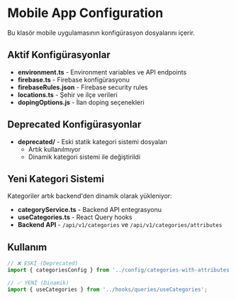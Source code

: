 # Mobile App Configuration

Bu klasör mobile uygulamasının konfigürasyon dosyalarını içerir.

## Aktif Konfigürasyonlar

- **environment.ts** - Environment variables ve API endpoints
- **firebase.ts** - Firebase konfigürasyonu
- **firebaseRules.json** - Firebase security rules
- **locations.ts** - Şehir ve ilçe verileri
- **dopingOptions.js** - İlan doping seçenekleri

## Deprecated Konfigürasyonlar

- **deprecated/** - Eski statik kategori sistemi dosyaları
  - Artık kullanılmıyor
  - Dinamik kategori sistemi ile değiştirildi

## Yeni Kategori Sistemi

Kategoriler artık backend'den dinamik olarak yükleniyor:

- **categoryService.ts** - Backend API entegrasyonu
- **useCategories.ts** - React Query hooks
- **Backend API** - `/api/v1/categories` ve `/api/v1/categories/attributes`

## Kullanım

```typescript
// ❌ ESKİ (Deprecated)
import { categoriesConfig } from '../config/categories-with-attributes';

// ✅ YENİ (Dinamik)
import { useCategories } from '../hooks/queries/useCategories';
```
